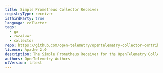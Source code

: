 ```yaml
---
title: Simple Prometheus Collector Receiver
registryType: receiver
isThirdParty: true
language: collector
tags:
  - go
  - receiver
  - collector
repo: https://github.com/open-telemetry/opentelemetry-collector-contrib/tree/main/receiver/simpleprometheusreceiver
license: Apache 2.0
description: The Simple Prometheus Receiver for the OpenTelemetry Collector provides a simple configuration interface to configure the prometheus receiver to scrape metrics from a single target.
authors: OpenTelemetry Authors
otVersion: latest
---
```

